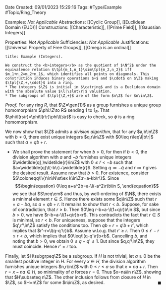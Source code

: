 <div class="topSpace"></div>

Date Created: 09/01/2023 15:29:16
Tags: #Type/Example #Topic/Ring_Theory

Examples: <i>Not Applicable</i>
Abstractions: [[Cyclic Group]], [[Euclidean Domain (EUD)]]
Constructions: [[Characteristic]], [[Prime Field]], [[Gaussian Integers]]

Properties: <i>Not Applicable</i>
Sufficiencies: <i>Not Applicable</i>
Justifications: [[Universal Property of Free Groups]], [[Omega is an ordinal]]

``` ad-Example
title: Example (Integers).

We construct the <b>integers</b> as the quotient of $\N^2$ under the equivalence relation $\tpl{m_1,n_1}\sim\tpl{m_2,n_2}$ iff $m_1+n_2=m_2+n_1$, which identifies all points on diagonals. This construction induces binary operations $+$ and $\cdot$ on $\Z$ making $\tpl{\Z,+,\cdot}$ into a ring.
* The integers $\Z$ is initial in $\catring$ and is a Euclidean domain with the absolute value $\l|\slot\r|$ valuation.
* The subgroups of $\tpl{\Z,+}$ are of the form $n\Z$ for $n\in\Z$.

```

<i>Proof.</i> For any ring $R$, that $\Z=\gen{1}$ as a group furnishes a unique group homomorphism $\phi:\Z\to R$ sending $1$ to $1_R$. That $\phi\l(rs\r)=\phi\l(r\r)\phi\l(s\r)$ is easy to check, so $\phi$ is a ring homomorphism.

We now show that $\Z$ admits a <i>division algorithm</i>, that for any $a,b\in\Z$ with $b\neq0$, there exist unique integers $q,r\in\Z$ with $0\leq r\leq\l|b\r|$ such that $a=qb+r$.
* We shall prove the statement for when $b>0$, for then if $b<0$, the division algorithm with $a$ and $-b$ furnishes unique integers $\widetilde{q},\widetilde{r}\in\Z$ with $0\leq\widetilde{r}<-b$ such that $a=\widetilde{q}\l(-b\r)+\widetilde{r}$. Setting $q\coloneqq-\widetilde{q}$ and $r\coloneqq\widetilde{r}$ gives the desired result. Assume now that $b>0$. For existence, consider $S\coloneqq\l\{r\in\N\st\ex k\in\Z:r=a-kb\r\}$. Since
$$\begin{equation}
    0\leq a+a^2b=a-\l(-a^2\r)b\in S,
\end{equation}$$
we see that $S\neq\em$ and thus, by well-ordering of $\N$, there exists a minimal element $r\in S$. Hence there exists some $q\in\Z$ such that $r=a-bq$, so $a=qb+r$. It remains to show that $r<b$. Suppose, for sake of contradiction, that $r\geq b$. Then $0\leq r-b=a-\l(1+q\r)b\in S$, but since $b>0$, we have $r-b=a-\l(1+q\r)b<r$. This contradicts the fact that $r\in S$ is minimal, so $r<b$. For uniqueness, suppose that the integers $q',r'\in\Z$ satisfy the conditions too. Then $qb+r=q'b+r'$, which implies that $r'-r=\l(q-q'\r)b$. Assume w.l.o.g. that $r'\geq r$. Then $0\leq r'-r\leq r<b$, which implies that $0\leq\l(q-q'\r)b<b$. Cancelling $b$, and noting that $b>0$, we obtain $0\leq q-q'\leq 1$. But since $q,q'\in\Z$, they must coincide. Hence $r'=r$ too.

Finally, let $H\subgrpeq\Z$ be a subgroup. If $H$ is not trivial, let $a\geq0$ be the smallest positive integer in $H$. For every $x\in H$, the division algorithm furnishes unique integers $n,r\in\Z$ with $0\leq r\leq a$ so that $x=na+r$. Then $r=x-na\in H$, so minimality of $a$ forces $r=0$. Thus $x=na\in n\Z$, showing that $H\subseteq n\Z$. The other inclusion follows from closure of $H$ in $\Z$, so $H=n\Z$ for some $n\in\Z$, as desired.<span style="float:right;">$\blacksquare$</span>
